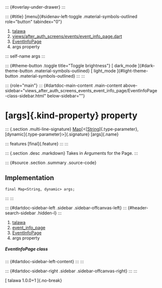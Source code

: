::: {#overlay-under-drawer}
:::

::: {#title}
[menu]{#sidenav-left-toggle .material-symbols-outlined role="button"
tabindex="0"}

1.  [talawa](../../index.html)
2.  [views/after_auth_screens/events/event_info_page.dart](../../views_after_auth_screens_events_event_info_page/)
3.  [EventInfoPage](../../views_after_auth_screens_events_event_info_page/EventInfoPage-class.html)
4.  args property

::: self-name
args
:::

::: {#theme-button .toggle title="Toggle brightness"}
[ dark_mode ]{#dark-theme-button .material-symbols-outlined} [
light_mode ]{#light-theme-button .material-symbols-outlined}
:::
:::

::: {role="main"}
::: {#dartdoc-main-content .main-content above-sidebar="views_after_auth_screens_events_event_info_page/EventInfoPage-class-sidebar.html" below-sidebar=""}
<div>

# [args]{.kind-property} property

</div>

::: {.section .multi-line-signature}
[Map](https://api.flutter.dev/flutter/dart-core/Map-class.html)[\<[[String](https://api.flutter.dev/flutter/dart-core/String-class.html)]{.type-parameter},
[dynamic]{.type-parameter}\>]{.signature} [args]{.name}

::: features
[final]{.feature}
:::
:::

::: {.section .desc .markdown}
Takes in Arguments for the Page.
:::

::: {#source .section .summary .source-code}
## Implementation

``` language-dart
final Map<String, dynamic> args;
```
:::
:::

::: {#dartdoc-sidebar-left .sidebar .sidebar-offcanvas-left}
::: {#header-search-sidebar .hidden-l}
:::

1.  [talawa](../../index.html)
2.  [event_info_page](../../views_after_auth_screens_events_event_info_page/)
3.  [EventInfoPage](../../views_after_auth_screens_events_event_info_page/EventInfoPage-class.html)
4.  args property

##### EventInfoPage class

::: {#dartdoc-sidebar-left-content}
:::
:::

::: {#dartdoc-sidebar-right .sidebar .sidebar-offcanvas-right}
:::
:::

[ talawa 1.0.0+1 ]{.no-break}
